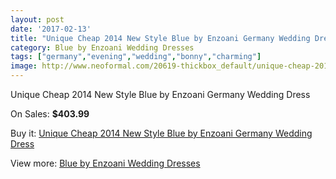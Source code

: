 ```yaml
---
layout: post
date: '2017-02-13'
title: "Unique Cheap 2014 New Style Blue by Enzoani Germany Wedding Dress"
category: Blue by Enzoani Wedding Dresses
tags: ["germany","evening","wedding","bonny","charming"]
image: http://www.neoformal.com/20619-thickbox_default/unique-cheap-2014-new-style-blue-by-enzoani-germany-wedding-dress.jpg
---
```

Unique Cheap 2014 New Style Blue by Enzoani Germany Wedding Dress

On Sales: **$403.99**
<a href="https://www.neoformal.com/en/blue-by-enzoani-wedding-dresses-2014/6591-unique-cheap-2014-new-style-blue-by-enzoani-germany-wedding-dress.html"><amp-img layout="responsive" width="600" height="600" src="//www.neoformal.com/20619-thickbox_default/unique-cheap-2014-new-style-blue-by-enzoani-germany-wedding-dress.jpg" alt="Unique Cheap 2014 New Style Blue by Enzoani Germany Wedding Dress 0" /></a>
<a href="https://www.neoformal.com/en/blue-by-enzoani-wedding-dresses-2014/6591-unique-cheap-2014-new-style-blue-by-enzoani-germany-wedding-dress.html"><amp-img layout="responsive" width="600" height="600" src="//www.neoformal.com/20620-thickbox_default/unique-cheap-2014-new-style-blue-by-enzoani-germany-wedding-dress.jpg" alt="Unique Cheap 2014 New Style Blue by Enzoani Germany Wedding Dress 1" /></a>
<a href="https://www.neoformal.com/en/blue-by-enzoani-wedding-dresses-2014/6591-unique-cheap-2014-new-style-blue-by-enzoani-germany-wedding-dress.html"><amp-img layout="responsive" width="600" height="600" src="//www.neoformal.com/20621-thickbox_default/unique-cheap-2014-new-style-blue-by-enzoani-germany-wedding-dress.jpg" alt="Unique Cheap 2014 New Style Blue by Enzoani Germany Wedding Dress 2" /></a>

Buy it: [Unique Cheap 2014 New Style Blue by Enzoani Germany Wedding Dress](https://www.neoformal.com/en/blue-by-enzoani-wedding-dresses-2014/6591-unique-cheap-2014-new-style-blue-by-enzoani-germany-wedding-dress.html "Unique Cheap 2014 New Style Blue by Enzoani Germany Wedding Dress")

View more: [Blue by Enzoani Wedding Dresses](https://www.neoformal.com/en/92-blue-by-enzoani-wedding-dresses-2014 "Blue by Enzoani Wedding Dresses")